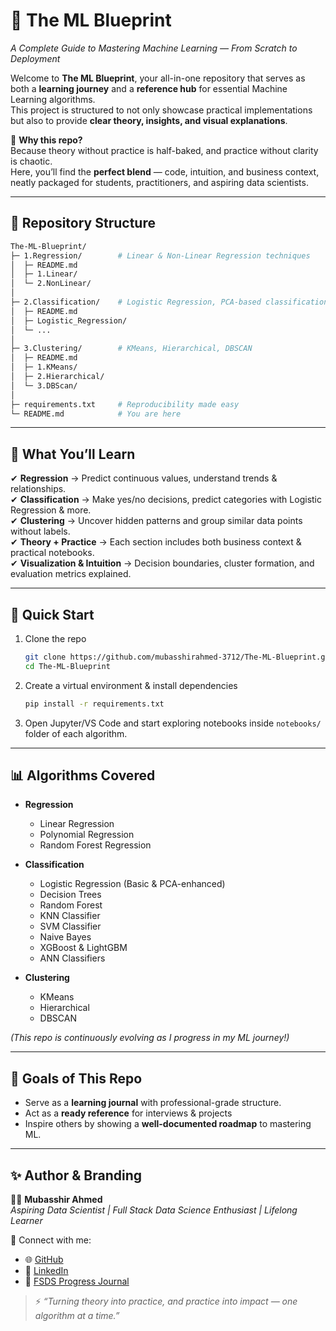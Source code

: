 # 🧠 The ML Blueprint  
_A Complete Guide to Mastering Machine Learning — From Scratch to Deployment_  

Welcome to **The ML Blueprint**, your all-in-one repository that serves as both a **learning journey** and a **reference hub** for essential Machine Learning algorithms.  
This project is structured to not only showcase practical implementations but also to provide **clear theory, insights, and visual explanations**.  

📌 **Why this repo?**  
Because theory without practice is half-baked, and practice without clarity is chaotic.  
Here, you’ll find the **perfect blend** — code, intuition, and business context, neatly packaged for students, practitioners, and aspiring data scientists.  

---

## 📂 Repository Structure  

```bash
The-ML-Blueprint/
├─ 1.Regression/        # Linear & Non-Linear Regression techniques
│  ├─ README.md
│  ├─ 1.Linear/
│  └─ 2.NonLinear/
│
├─ 2.Classification/    # Logistic Regression, PCA-based classification, etc.
│  ├─ README.md
│  ├─ Logistic_Regression/
│  └─ ...
│
├─ 3.Clustering/        # KMeans, Hierarchical, DBSCAN
│  ├─ README.md
│  ├─ 1.KMeans/
│  ├─ 2.Hierarchical/
│  └─ 3.DBScan/
│
├─ requirements.txt     # Reproducibility made easy
└─ README.md            # You are here
```

---

## 📖 What You’ll Learn  

✔ **Regression** → Predict continuous values, understand trends & relationships.  
✔ **Classification** → Make yes/no decisions, predict categories with Logistic Regression & more.  
✔ **Clustering** → Uncover hidden patterns and group similar data points without labels.  
✔ **Theory + Practice** → Each section includes both business context & practical notebooks.  
✔ **Visualization & Intuition** → Decision boundaries, cluster formation, and evaluation metrics explained.  

---

## 🚀 Quick Start  

1. Clone the repo  
   ```bash
   git clone https://github.com/mubasshirahmed-3712/The-ML-Blueprint.git
   cd The-ML-Blueprint
   ```

2. Create a virtual environment & install dependencies  
   ```bash
   pip install -r requirements.txt
   ```

3. Open Jupyter/VS Code and start exploring notebooks inside `notebooks/` folder of each algorithm.  

---

## 📊 Algorithms Covered  

- **Regression**  
  - Linear Regression  
  - Polynomial Regression  
  - Random Forest Regression  

- **Classification**  
  - Logistic Regression (Basic & PCA-enhanced)  
  - Decision Trees  
  - Random Forest  
  - KNN Classifier  
  - SVM Classifier  
  - Naive Bayes  
  - XGBoost & LightGBM  
  - ANN Classifiers  

- **Clustering**  
  - KMeans  
  - Hierarchical  
  - DBSCAN  

*(This repo is continuously evolving as I progress in my ML journey!)*  

---

## 🎯 Goals of This Repo  

- Serve as a **learning journal** with professional-grade structure.  
- Act as a **ready reference** for interviews & projects  
- Inspire others by showing a **well-documented roadmap** to mastering ML.  

---

## ✨ Author & Branding  

👨‍💻 **Mubasshir Ahmed**  
_Aspiring Data Scientist | Full Stack Data Science Enthusiast | Lifelong Learner_  

🔗 Connect with me:  
- 🌐 [GitHub](https://github.com/mubasshirahmed-3712)  
- 💼 [LinkedIn](https://www.linkedin.com/in/mubasshir3712/)  
- 📝 [FSDS Progress Journal](https://github.com/mubasshirahmed-3712/AI-FSDS-progress-journal)  

> ⚡ *“Turning theory into practice, and practice into impact — one algorithm at a time.”*  
